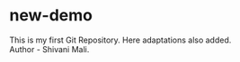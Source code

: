 # new-demo
This is my first Git Repository.
Here adaptations also added.
<br>
Author - Shivani Mali.
